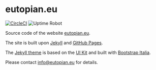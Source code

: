 # eutopian.eu

[![CircleCI](https://circleci.com/gh/eutopian-eu/eutopian.eu.svg?style=svg)](https://circleci.com/gh/eutopian-eu/eutopian.eu)
![Uptime Robot](https://img.shields.io/uptimerobot/status/m784089126-08ebc64f570419830dc453bc)

Source code of the website [eutopian.eu](https://eutopian.eu).

The site is built upon [Jekyll](https://jekyllrb.com/) and [GitHub Pages](https://pages.github.com/).

The [Jekyll theme](README.template.md) is based on the [UI Kit](https://github.com/italia/design-ui-kit) and built with [Bootstrap Italia](https://github.com/italia/bootstrap-italia/).

Please contact [info@eutopian.eu](mailto:info@eutopian.eu) for details.
